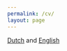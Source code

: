 ```yaml
---
permalink: /cv/
layout: page
---
```


[Dutch](/assets/docs/jansen_cv_nl.pdf) and [English](/assets/docs/jansen_cv_en.pdf)